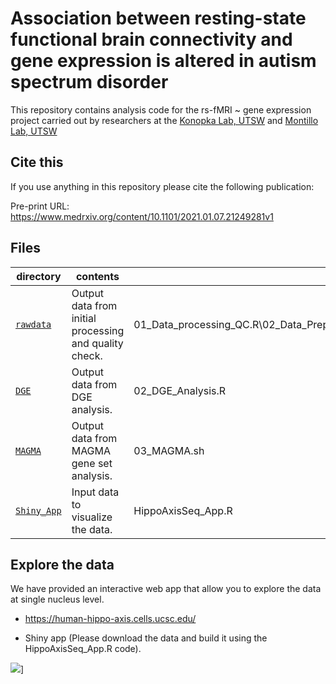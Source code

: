 Association between resting-state functional brain connectivity and gene expression is altered in autism spectrum disorder 
==========================

This repository contains analysis code for the rs-fMRI ~ gene expression project carried out by researchers at the [Konopka Lab, UTSW](http://konopkalab.org/) and [Montillo Lab, UTSW](https://aamontillo.net/)

## Cite this

If you use anything in this repository please cite the following publication:

Pre-print URL: https://www.medrxiv.org/content/10.1101/2021.01.07.21249281v1


## Files

| directory | contents | code |
| --------- | -------- | -------- |
| [`rawdata`](rawdata/) | Output data from initial processing and quality check. | 01_Data_processing_QC.R\02_Data_Preprocess_QC_Visualization.R\03_Imaging_Processing.R|
| [`DGE`](DGE/) | Output data from DGE analysis. | 02_DGE_Analysis.R |
| [`MAGMA`](MAGMA/) | Output data from MAGMA gene set analysis. | 03_MAGMA.sh |
| [`Shiny_App`](Shiny_App/) | Input data to visualize the data. | HippoAxisSeq_App.R |

## Explore the data

We have provided an interactive web app that allow you to explore the data at single nucleus level. 

* https://human-hippo-axis.cells.ucsc.edu/

* Shiny app (Please download the data and build it using the HippoAxisSeq_App.R code).

![](HippoAxisSeq.gif)]
